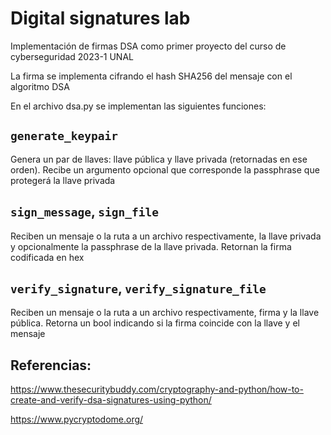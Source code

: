 # Digital signatures lab

Implementación de firmas DSA como primer proyecto del curso de cyberseguridad 2023-1 UNAL

La firma se implementa cifrando el hash SHA256 del mensaje con el algoritmo DSA

En el archivo dsa.py se implementan las siguientes funciones:

## `generate_keypair`

Genera un par de llaves: llave pública y llave privada (retornadas en ese orden). Recibe un argumento opcional que corresponde la passphrase que protegerá la llave privada

##  `sign_message`, `sign_file`

Reciben un mensaje o la ruta a un archivo respectivamente, la llave privada y opcionalmente la passphrase de la llave privada. Retornan la firma codificada en hex

## `verify_signature`, `verify_signature_file`

Reciben un mensaje o la ruta a un archivo respectivamente, firma y la llave pública. Retorna un bool indicando si la firma coincide con la llave y el mensaje

## Referencias:

https://www.thesecuritybuddy.com/cryptography-and-python/how-to-create-and-verify-dsa-signatures-using-python/

https://www.pycryptodome.org/